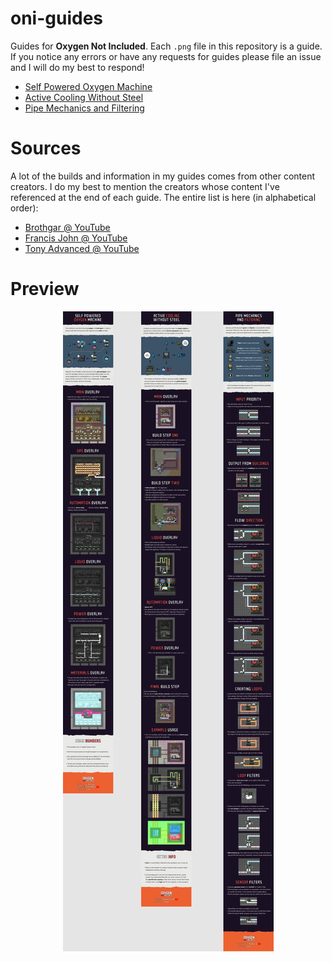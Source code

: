 # oni-guides

Guides for **Oxygen Not Included**. Each `.png` file in this repository is a guide. If you notice any errors or have any requests for guides please file an issue and I will do my best to respond!

- [Self Powered Oxygen Machine](./self-powered-oxygen-machine.png)
- [Active Cooling Without Steel](./active-cooling-without-steel.png)
- [Pipe Mechanics and Filtering](./pipe-mechanics-and-filtering.png)

# Sources

A lot of the builds and information in my guides comes from other content creators. I do my best to mention the creators whose content I've referenced at the end of each guide. The entire list is here (in alphabetical order):

- [Brothgar @ YouTube](https://www.youtube.com/channel/UC1BZnq-fX0Ea4ka4d8cnc0w)
- [Francis John @ YouTube](https://www.youtube.com/channel/UCk6C1z_ErW4XssWUdDSfV7Q)
- [Tony Advanced @ YouTube](https://www.youtube.com/channel/UC3LfCJ2vQi-vSP6JXLG6l5w)

# Preview

<p align="center">
  <img src="./assets/oni-guides-preview.png">
</p>

